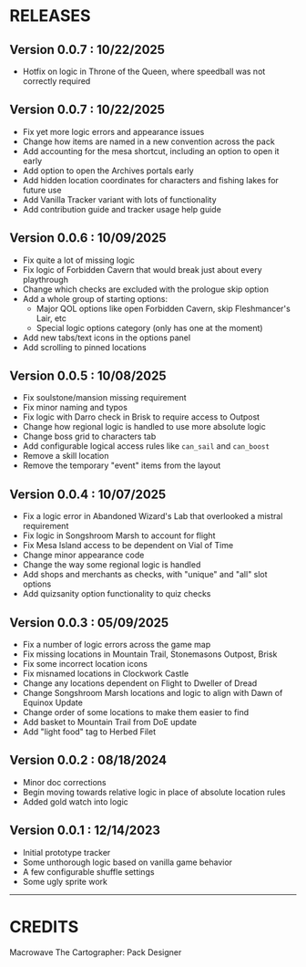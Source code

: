 # RELEASES

## Version 0.0.7 : 10/22/2025

- Hotfix on logic in Throne of the Queen, where speedball was not correctly required

## Version 0.0.7 : 10/22/2025

- Fix yet more logic errors and appearance issues
- Change how items are named in a new convention across the pack
- Add accounting for the mesa shortcut, including an option to open it early
- Add option to open the Archives portals early
- Add hidden location coordinates for characters and fishing lakes for future use
- Add Vanilla Tracker variant with lots of functionality
- Add contribution guide and tracker usage help guide

## Version 0.0.6 : 10/09/2025

- Fix quite a lot of missing logic
- Fix logic of Forbidden Cavern that would break just about every playthrough
- Change which checks are excluded with the prologue skip option
- Add a whole group of starting options:
    - Major QOL options like open Forbidden Cavern, skip Fleshmancer's Lair, etc
    - Special logic options category (only has one at the moment)
- Add new tabs/text icons in the options panel
- Add scrolling to pinned locations

## Version 0.0.5 : 10/08/2025

- Fix soulstone/mansion missing requirement
- Fix minor naming and typos
- Fix logic with Darro check in Brisk to require access to Outpost
- Change how regional logic is handled to use more absolute logic
- Change boss grid to characters tab
- Add configurable logical access rules like `can_sail` and `can_boost`
- Remove a skill location
- Remove the temporary "event" items from the layout

## Version 0.0.4 : 10/07/2025

- Fix a logic error in Abandoned Wizard's Lab that overlooked a mistral requirement
- Fix logic in Songshroom Marsh to account for flight
- Fix Mesa Island access to be dependent on Vial of Time
- Change minor appearance code
- Change the way some regional logic is handled
- Add shops and merchants as checks, with "unique" and "all" slot options
- Add quizsanity option functionality to quiz checks

## Version 0.0.3 : 05/09/2025

- Fix a number of logic errors across the game map
- Fix missing locations in Mountain Trail, Stonemasons Outpost, Brisk
- Fix some incorrect location icons
- Fix misnamed locations in Clockwork Castle
- Change any locations dependent on Flight to Dweller of Dread
- Change Songshroom Marsh locations and logic to align with Dawn of Equinox Update
- Change order of some locations to make them easier to find
- Add basket to Mountain Trail from DoE update
- Add "light food" tag to Herbed Filet

## Version 0.0.2 : 08/18/2024

- Minor doc corrections
- Begin moving towards relative logic in place of absolute location rules
- Added gold watch into logic

## Version 0.0.1 : 12/14/2023

- Initial prototype tracker
- Some unthorough logic based on vanilla game behavior
- A few configurable shuffle settings
- Some ugly sprite work

***

# CREDITS
Macrowave The Cartographer: Pack Designer
	